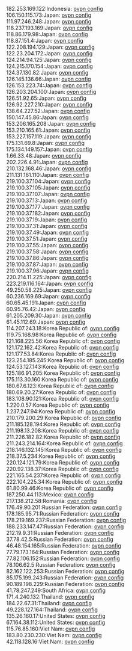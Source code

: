 182.253.169.122:Indonesia: [ovpn config](vpn/182_253_169_122.ovpn)  
106.150.115.173:Japan: [ovpn config](vpn/106_150_115_173.ovpn)  
111.97.246.248:Japan: [ovpn config](vpn/111_97_246_248.ovpn)  
118.237.193.169:Japan: [ovpn config](vpn/118_237_193_169.ovpn)  
118.86.179.98:Japan: [ovpn config](vpn/118_86_179_98.ovpn)  
118.87.151.4:Japan: [ovpn config](vpn/118_87_151_4.ovpn)  
122.208.194.129:Japan: [ovpn config](vpn/122_208_194_129.ovpn)  
122.23.204.172:Japan: [ovpn config](vpn/122_23_204_172.ovpn)  
124.214.94.125:Japan: [ovpn config](vpn/124_214_94_125.ovpn)  
124.215.170.154:Japan: [ovpn config](vpn/124_215_170_154.ovpn)  
124.37.130.82:Japan: [ovpn config](vpn/124_37_130_82.ovpn)  
126.145.136.66:Japan: [ovpn config](vpn/126_145_136_66.ovpn)  
126.153.223.74:Japan: [ovpn config](vpn/126_153_223_74.ovpn)  
126.203.204.100:Japan: [ovpn config](vpn/126_203_204_100.ovpn)  
126.51.92.65:Japan: [ovpn config](vpn/126_51_92_65.ovpn)  
126.92.227.210:Japan: [ovpn config](vpn/126_92_227_210.ovpn)  
138.64.227.52:Japan: [ovpn config](vpn/138_64_227_52.ovpn)  
150.147.45.86:Japan: [ovpn config](vpn/150_147_45_86.ovpn)  
153.206.165.208:Japan: [ovpn config](vpn/153_206_165_208.ovpn)  
153.210.165.61:Japan: [ovpn config](vpn/153_210_165_61.ovpn)  
153.227.157.119:Japan: [ovpn config](vpn/153_227_157_119.ovpn)  
175.131.69.8:Japan: [ovpn config](vpn/175_131_69_8.ovpn)  
175.134.149.157:Japan: [ovpn config](vpn/175_134_149_157.ovpn)  
1.66.33.48:Japan: [ovpn config](vpn/1_66_33_48.ovpn)  
202.226.4.91:Japan: [ovpn config](vpn/202_226_4_91.ovpn)  
210.132.168.46:Japan: [ovpn config](vpn/210_132_168_46.ovpn)  
211.131.161.110:Japan: [ovpn config](vpn/211_131_161_110.ovpn)  
219.100.37.104:Japan: [ovpn config](vpn/219_100_37_104.ovpn)  
219.100.37.105:Japan: [ovpn config](vpn/219_100_37_105.ovpn)  
219.100.37.107:Japan: [ovpn config](vpn/219_100_37_107.ovpn)  
219.100.37.13:Japan: [ovpn config](vpn/219_100_37_13.ovpn)  
219.100.37.177:Japan: [ovpn config](vpn/219_100_37_177.ovpn)  
219.100.37.182:Japan: [ovpn config](vpn/219_100_37_182.ovpn)  
219.100.37.19:Japan: [ovpn config](vpn/219_100_37_19.ovpn)  
219.100.37.31:Japan: [ovpn config](vpn/219_100_37_31.ovpn)  
219.100.37.49:Japan: [ovpn config](vpn/219_100_37_49.ovpn)  
219.100.37.51:Japan: [ovpn config](vpn/219_100_37_51.ovpn)  
219.100.37.55:Japan: [ovpn config](vpn/219_100_37_55.ovpn)  
219.100.37.58:Japan: [ovpn config](vpn/219_100_37_58.ovpn)  
219.100.37.86:Japan: [ovpn config](vpn/219_100_37_86.ovpn)  
219.100.37.87:Japan: [ovpn config](vpn/219_100_37_87.ovpn)  
219.100.37.96:Japan: [ovpn config](vpn/219_100_37_96.ovpn)  
220.214.11.225:Japan: [ovpn config](vpn/220_214_11_225.ovpn)  
223.219.116.164:Japan: [ovpn config](vpn/223_219_116_164.ovpn)  
49.250.58.225:Japan: [ovpn config](vpn/49_250_58_225.ovpn)  
60.236.169.69:Japan: [ovpn config](vpn/60_236_169_69.ovpn)  
60.65.45.191:Japan: [ovpn config](vpn/60_65_45_191.ovpn)  
60.95.76.42:Japan: [ovpn config](vpn/60_95_76_42.ovpn)  
61.205.209.30:Japan: [ovpn config](vpn/61_205_209_30.ovpn)  
61.45.112.69:Japan: [ovpn config](vpn/61_45_112_69.ovpn)  
114.207.243.18:Korea Republic of: [ovpn config](vpn/114_207_243_18.ovpn)  
119.75.168.98:Korea Republic of: [ovpn config](vpn/119_75_168_98.ovpn)  
121.168.225.56:Korea Republic of: [ovpn config](vpn/121_168_225_56.ovpn)  
121.172.162.42:Korea Republic of: [ovpn config](vpn/121_172_162_42.ovpn)  
121.177.53.84:Korea Republic of: [ovpn config](vpn/121_177_53_84.ovpn)  
123.254.185.245:Korea Republic of: [ovpn config](vpn/123_254_185_245.ovpn)  
124.53.127.143:Korea Republic of: [ovpn config](vpn/124_53_127_143.ovpn)  
125.186.91.205:Korea Republic of: [ovpn config](vpn/125_186_91_205.ovpn)  
175.113.30.160:Korea Republic of: [ovpn config](vpn/175_113_30_160.ovpn)  
180.67.6.123:Korea Republic of: [ovpn config](vpn/180_67_6_123.ovpn)  
180.69.20.27:Korea Republic of: [ovpn config](vpn/180_69_20_27.ovpn)  
183.108.90.121:Korea Republic of: [ovpn config](vpn/183_108_90_121.ovpn)  
1.220.0.57:Korea Republic of: [ovpn config](vpn/1_220_0_57.ovpn)  
1.237.247.94:Korea Republic of: [ovpn config](vpn/1_237_247_94.ovpn)  
210.179.200.29:Korea Republic of: [ovpn config](vpn/210_179_200_29.ovpn)  
211.185.128.194:Korea Republic of: [ovpn config](vpn/211_185_128_194.ovpn)  
211.198.13.208:Korea Republic of: [ovpn config](vpn/211_198_13_208.ovpn)  
211.226.182.82:Korea Republic of: [ovpn config](vpn/211_226_182_82.ovpn)  
211.243.214.164:Korea Republic of: [ovpn config](vpn/211_243_214_164.ovpn)  
218.146.132.145:Korea Republic of: [ovpn config](vpn/218_146_132_145.ovpn)  
218.37.5.234:Korea Republic of: [ovpn config](vpn/218_37_5_234.ovpn)  
220.124.121.79:Korea Republic of: [ovpn config](vpn/220_124_121_79.ovpn)  
220.92.138.37:Korea Republic of: [ovpn config](vpn/220_92_138_37.ovpn)  
221.165.54.237:Korea Republic of: [ovpn config](vpn/221_165_54_237.ovpn)  
222.104.225.34:Korea Republic of: [ovpn config](vpn/222_104_225_34.ovpn)  
61.80.99.46:Korea Republic of: [ovpn config](vpn/61_80_99_46.ovpn)  
187.250.44.113:Mexico: [ovpn config](vpn/187_250_44_113.ovpn)  
217.138.212.58:Romania: [ovpn config](vpn/217_138_212_58.ovpn)  
176.49.90.201:Russian Federation: [ovpn config](vpn/176_49_90_201.ovpn)  
178.185.95.71:Russian Federation: [ovpn config](vpn/178_185_95_71.ovpn)  
178.219.169.237:Russian Federation: [ovpn config](vpn/178_219_169_237.ovpn)  
188.233.147.47:Russian Federation: [ovpn config](vpn/188_233_147_47.ovpn)  
212.19.9.31:Russian Federation: [ovpn config](vpn/212_19_9_31.ovpn)  
37.78.42.5:Russian Federation: [ovpn config](vpn/37_78_42_5.ovpn)  
46.48.154.165:Russian Federation: [ovpn config](vpn/46_48_154_165.ovpn)  
77.79.173.164:Russian Federation: [ovpn config](vpn/77_79_173_164.ovpn)  
77.82.106.152:Russian Federation: [ovpn config](vpn/77_82_106_152.ovpn)  
78.106.62.5:Russian Federation: [ovpn config](vpn/78_106_62_5.ovpn)  
82.162.122.253:Russian Federation: [ovpn config](vpn/82_162_122_253.ovpn)  
85.175.199.243:Russian Federation: [ovpn config](vpn/85_175_199_243.ovpn)  
90.189.198.229:Russian Federation: [ovpn config](vpn/90_189_198_229.ovpn)  
41.78.247.249:South Africa: [ovpn config](vpn/41_78_247_249.ovpn)  
171.4.240.132:Thailand: [ovpn config](vpn/171_4_240_132.ovpn)  
184.22.67.31:Thailand: [ovpn config](vpn/184_22_67_31.ovpn)  
49.228.127.164:Thailand: [ovpn config](vpn/49_228_127_164.ovpn)  
135.26.160.17:United States: [ovpn config](vpn/135_26_160_17.ovpn)  
67.164.38.112:United States: [ovpn config](vpn/67_164_38_112.ovpn)  
115.76.85.160:Viet Nam: [ovpn config](vpn/115_76_85_160.ovpn)  
183.80.230.230:Viet Nam: [ovpn config](vpn/183_80_230_230.ovpn)  
42.118.128.16:Viet Nam: [ovpn config](vpn/42_118_128_16.ovpn)  
